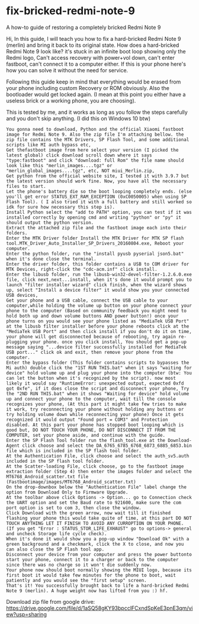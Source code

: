 # fix-bricked-redmi-note-9

A how-to guide of restoring a completely bricked Redmi Note 9​

Hi, In this guide, I will teach you how to fix a hard-bricked Redmi Note 9 (merlin) and bring it back to its original state.
How does a hard-bricked Redmi Note 9 look like? it's stuck in an infinite boot loop showing only the Redmi logo,
Can't access recovery with power+vol down, can't enter fastboot, can't connect it to a computer either.
If this is your phone here's how you can solve it without the need for service.

Following this guide keep in mind that everything would be erased from your phone including custom Recovery or ROM obviously. Also the bootloader would get locked again.
(I mean at this point you either have a useless brick or a working phone, you are choosing).

This is tested by me, and it works as long as you follow the steps carefully and you don't skip anything.
(I did this on Windows 10 btw)

    You gonna need to download, Python and the official Xiaomi fastboot image for Redmi Note 9. Also the zip file I'm attaching bellow. the zip file contains the MTK Drivers, SP Flash Tool, and some additional scripts like MI auth bypass etc,
    Get thefastboot image from here select your version (I picked the latest global) click download scroll down where it says "type:fastboot" and click "download: full Rom" the file name should look like this "merlin_images....tgz" or "merlin_global_images....tgz", etc, NOT miui_Merlin.zip,
    Get python from the official website site, I tested it with 3.9.7 but the latest version should work fine. Now, you have all the necessary files to start.
    Let the phone's battery die so the boot looping completely ends. (else you'll get error STATUS_EXT_RAM_EXCEPTION (0xC0050005) when using SP Flash Tool). ( I also tried it with a full battery and still worked so idk for sure how necessary this step is).
    Install Python select the "add to PATH" option, you can test if it was installed correctly by opening cmd and writing "python" or "py" it should output the python version.
    Extract the attached zip file and the fastboot image each into their folders.
    Enter the MTK Driver folder Install the MTK Driver for MTK SP flash tool.MTK_Driver_Auto_Installer_SP_Drivers_20160804.exe, Reboot your computer.
    Enter the python folder, run the "install pyusb pyserial json5.bat" when it's done close the terminal.
    Enter the driver folder, this folder contains a USB to COM driver for MTK Devices, right-click the "cdc-acm.inf" click install.
    Enter the libusb folder, run the libusb-win32-devel-filter-1.2.6.0.exe file, click next,next...install, when it's done it would prompt you to launch "filter installer wizard" click finish, when the wizard shows up, select "Install a device filter" it would show you your connected USB devices,
    Get your phone and a USB cable, connect the USB cable to your computer,while holding the volume up button on your phone connect your phone to the computer (Based on community feedback you might need to hold both up and down volume buttons AND power button!) once your phone turns on you would see your phone listed as "MediaTek USB Port" at the libusb filter installer before your phone reboots click at the "MediaTek USB Port" and then click install if you don't do it on time, your phone will get disconnected because of rebooting, try again re-plugging your phone. once you click install, You should get a pop-up message saying "...device filter successfully installed for MediaTek USB port..." click ok and exit, then remove your phone from the computer.
    Enter the bypass folder (This folder contains scripts to bypasses the Mi auth) double click the "1ST RUN THIS.bat" when it says "waiting for device" hold volume up and plug your phone into the computer (btw: You can let the button when it's recognized by the script). now most likely it would say "RuntimeError: unexpected output, expected 0xfd got 0xfe", if it does close the script and disconnect your phone, Try the "2ND RUN THIS.bat" when it shows "Waiting for device" hold volume up and connect your phone to the computer, wait till the console recognizes your phone, (At this part it might take few tries to make it work, try reconnecting your phone without holding any buttons or try holding volume down while reconnecting your phone) Once it gets recognized it would output "Found port = COM3" and Protection disabled. At this part your phone has stopped boot looping which is good but, DO NOT TOUCH YOUR PHONE, DO NOT DISCONNECT IT FROM THE COMPUTER, set your phone aside, and continue with the guide.
    Enter the SP Flash Tool folder run the flash_tool.exe at the Download-Agent click choose and select the DA_6765_6785_6768_6873_6885_6853.bin file which is included in the SP flash tool folder.
    At the Authentication File, click choose and select the auth_sv5.auth included in the SP flash tool folder.
    At the Scatter-loading File, click choose, go to the fastboot image extraction folder (Step 4) then enter the images folder and select the MT6768_Android_scatter.txt file (Fastbootimage/images/MT6768_Android_scatter.txt)
    On the drop-downbox below the "Authentication File" label change the option from Download Only to Firmware Upgrade.
    At the toolbar above click Options -> Option... go to Connection check the UART option and set the Baud rate to 921600, make sure the com port option is set to com 3, then close the window.
    Click Download with the green arrow, now wait till it finished flashing your phone this would take quite of time, at this part DO NOT TOUCH ANYTHING LET IT FINISH TO AVOID ANY CURROPTION ON YOUR PHONE. (If you get "Error : STATUS_STOR_LIFE_EXHAUST" go to options-> general and uncheck Storage life cycle check).
    When it's done it would show you a pop-up window "Download Ok" with a green background and a checkmark, click the X to close, and now you can also close the SP Flash tool app.
    Disconnect your device from your computer and press the power buttonto start your phone, connect it to a charger or back to the computer since there was no charge so it won't die suddenly now.
    Your phone now should boot normally showing the MIUI logo, because its first boot it would take few minutes for the phone to boot, wait patiently and you would see the "first setup" screen.
    That's it! You successfully brought back to life a hard-bricked Redmi Note 9 (merlin). A huge weight now has lifted from you :) hf.

Download zip file from google drive: https://drive.google.com/file/d/1aSQ58gKY93bpcclFCxndSpKeE3pnE3qm/view?usp=sharing
